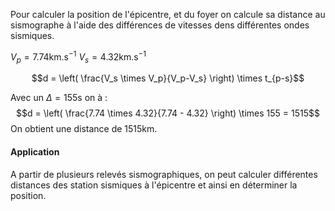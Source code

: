 Pour calculer la position de l'épicentre, et du foyer on calcule sa distance au sismographe à l'aide des différences de vitesses dens différentes ondes sismiques.

$V_p = 7.74 \text{km}.\text{s}^{-1}$
$V_s = 4.32 \text{km}.\text{s}^{-1}$

$$d = \left( \frac{V_s \times V_p}{V_p-V_s} \right) \times t_{p-s}$$

Avec un $\Delta = 155\text{s}$ on à : $$d = \left( \frac{7.74 \times 4.32}{7.74 - 4.32} \right) \times 155 = 1515$$
On obtient une distance de $1515\text{km}$.

#### Application

A partir de plusieurs relevés sismographiques, on peut calculer différentes distances des station sismiques à l'épicentre et ainsi en déterminer la position.